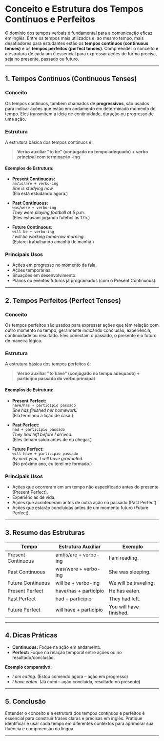 
# Conceito e Estrutura dos Tempos Contínuos e Perfeitos

O domínio dos tempos verbais é fundamental para a comunicação eficaz em inglês. Entre os tempos mais utilizados e, ao mesmo tempo, mais desafiadores para estudantes estão os **tempos contínuos (continuous tenses)** e os **tempos perfeitos (perfect tenses)**. Compreender o conceito e a estrutura de cada um é essencial para expressar ações de forma precisa, seja no presente, passado ou futuro.

---

## 1. Tempos Contínuos (Continuous Tenses)

### **Conceito**

Os tempos contínuos, também chamados de **progressivos**, são usados para indicar ações que estão em andamento em determinado momento do tempo. Eles transmitem a ideia de continuidade, duração ou progresso de uma ação.

### **Estrutura**

A estrutura básica dos tempos contínuos é:

> **Verbo auxiliar "to be" (conjugado no tempo adequado) + verbo principal com terminaçāo -ing**

#### **Exemplos de Estrutura:**

- **Present Continuous:**  
  `am/is/are + verbo-ing`  
  _She is studying now._  
  (Ela está estudando agora.)

- **Past Continuous:**  
  `was/were + verbo-ing`  
  _They were playing football at 5 p.m._  
  (Eles estavam jogando futebol às 17h.)

- **Future Continuous:**  
  `will be + verbo-ing`  
  _I will be working tomorrow morning._  
  (Estarei trabalhando amanhã de manhã.)

### **Principais Usos**

- Ações em progresso no momento da fala.
- Ações temporárias.
- Situações em desenvolvimento.
- Planos ou eventos futuros já programados (com o Present Continuous).

---

## 2. Tempos Perfeitos (Perfect Tenses)

### **Conceito**

Os tempos perfeitos são usados para expressar ações que têm relação com outro momento no tempo, geralmente indicando conclusão, experiência, continuidade ou resultado. Eles conectam o passado, o presente e o futuro de maneira lógica.

### **Estrutura**

A estrutura básica dos tempos perfeitos é:

> **Verbo auxiliar "to have" (conjugado no tempo adequado) + particípio passado do verbo principal**

#### **Exemplos de Estrutura:**

- **Present Perfect:**  
  `have/has + particípio passado`  
  _She has finished her homework._  
  (Ela terminou a lição de casa.)

- **Past Perfect:**  
  `had + particípio passado`  
  _They had left before I arrived._  
  (Eles tinham saído antes de eu chegar.)

- **Future Perfect:**  
  `will have + particípio passado`  
  _By next year, I will have graduated._  
  (No próximo ano, eu terei me formado.)

### **Principais Usos**

- Ações que ocorreram em um tempo não especificado antes do presente (Present Perfect).
- Experiências de vida.
- Ações que aconteceram antes de outra ação no passado (Past Perfect).
- Ações que estarão concluídas antes de um momento futuro (Future Perfect).

---

## 3. Resumo das Estruturas

| Tempo                | Estrutura Auxiliar         | Exemplo                        |
|----------------------|---------------------------|--------------------------------|
| Present Continuous   | am/is/are + verbo-ing     | I am reading.                  |
| Past Continuous      | was/were + verbo-ing      | She was sleeping.              |
| Future Continuous    | will be + verbo-ing       | We will be traveling.          |
| Present Perfect      | have/has + particípio     | He has eaten.                  |
| Past Perfect         | had + particípio          | They had left.                 |
| Future Perfect       | will have + particípio    | You will have finished.        |

---

## 4. Dicas Práticas

- **Continuous:** Foque na ação em andamento.
- **Perfect:** Foque na relação temporal entre ações ou no resultado/conclusão.

**Exemplo comparativo:**

- _I am eating._ (Estou comendo agora – ação em progresso)
- _I have eaten._ (Já comi – ação concluída, resultado no presente)

---

## 5. Conclusão

Entender o conceito e a estrutura dos tempos contínuos e perfeitos é essencial para construir frases claras e precisas em inglês. Pratique identificar e usar cada tempo em diferentes contextos para aprimorar sua fluência e compreensão da língua.

---
```